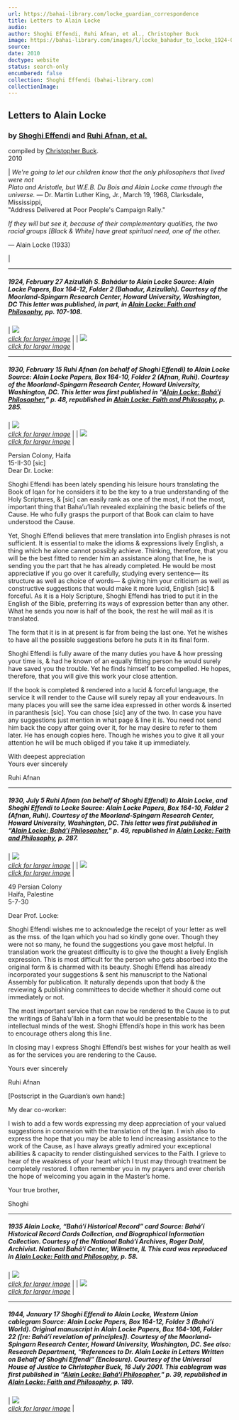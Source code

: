 ```yaml
---
url: https://bahai-library.com/locke_guardian_correspondence
title: Letters to Alain Locke
audio: 
author: Shoghi Effendi, Ruhi Afnan, et al., Christopher Buck
image: https://bahai-library.com/images/l/locke_bahadur_to_locke_1924-02-27_1_small.jpg
source: 
date: 2010
doctype: website
status: search-only
encumbered: false
collection: Shoghi Effendi (bahai-library.com)
collectionImage: 
---
```



## Letters to Alain Locke

### by [Shoghi Effendi](https://bahai-library.com/author/Shoghi+Effendi) and [Ruhi Afnan, et al.](https://bahai-library.com/author/Ruhi+Afnan,%20et%20al.)

compiled by [Christopher Buck](https://bahai-library.com/author/Christopher%20Buck).  
2010


| _We're going to let our children know that the only philosophers that lived were not_  
_Plato and Aristotle, but W.E.B. Du Bois and Alain Locke came through the universe._
— Dr. Martin Luther King, Jr., March 19, 1968, Clarksdale, Mississippi,  
"Address Delivered at Poor People's Campaign Rally."

_If they will but see it, because of their complementary qualities, the two_  
_racial groups \[Black & White\] have great spiritual need, one of the other._

— Alain Locke (1933)

 |

* * *

##### 1924, February 27 Azízulláh S. Bahádur to Alain Locke Source: Alain Locke Papers, Box 164-12, Folder 2 (Bahadur, Azizullah). Courtesy of the Moorland-Spingarn Research Center, Howard University, Washington, DC This letter was published, in part, in _[Alain Locke: Faith and Philosophy](http://bahai-library.com/buck_locke_faith_philosophy),_ pp. 107-108. 

| [![](https://bahai-library.com/images/l/locke_bahadur_to_locke_1924-02-27_1_small.jpg)  
_click for larger image_](https://bahai-library.com/images/l/locke_bahadur_to_locke_1924-02-27_1_big.jpg) |  | [![](https://bahai-library.com/images/l/locke_bahadur_to_locke_1924-02-27_2_small.jpg)  
_click for larger image_](https://bahai-library.com/images/l/locke_bahadur_to_locke_1924-02-27_2_big.jpg) |

  

* * *

##### 1930, February 15 Ruhi Afnan (on behalf of Shoghi Effendi) to Alain Locke Source: Alain Locke Papers, Box 164-10, Folder 2 (Afnan, Ruhi). Courtesy of the Moorland-Spingarn Research Center, Howard University, Washington, DC. This letter was first published in “[Alain Locke: Bahá'í Philosopher](http://bahai-library.com/buck_alain_locke_bsr)," p. 48, republished in _[Alain Locke: Faith and Philosophy](http://bahai-library.com/buck_locke_faith_philosophy),_ p. 285. 

| [![](https://bahai-library.com/images/l/locke_shoghieffendi_to_locke_1930-02-15_1_small.jpg)  
_click for larger image_](https://bahai-library.com/images/l/locke_shoghieffendi_to_locke_1930-02-15_1_big.jpg) |  | [![](https://bahai-library.com/images/l/locke_shoghieffendi_to_locke_1930-02-15_2_small.jpg)  
_click for larger image_](https://bahai-library.com/images/l/locke_shoghieffendi_to_locke_1930-02-15_2_big.jpg) |

  

Persian Colony, Haifa  
15-II-30 \[sic\]  
Dear Dr. Locke:  
  
Shoghi Effendi has been lately spending his leisure hours translating the Book of Iqan for he considers it to be the key to a true understanding of the Holy Scriptures, & \[sic\] can easily rank as one of the most, if not the most, important thing that Baha’u’llah revealed explaining the basic beliefs of the Cause. He who fully grasps the purport of that Book can claim to have understood the Cause.  
  
Yet, Shoghi Effendi believes that mere translation into English phrases is not sufficient. It is essential to make the idioms & expressions lively English, a thing which he alone cannot possibly achieve. Thinking, therefore, that you will be the best fitted to render him an assistance along that line, he is sending you the part that he has already completed. He would be most appreciative if you go over it carefully, studying every sentence— its structure as well as choice of words— & giving him your criticism as well as constructive suggestions that would make it more lucid, English \[sic\] & forceful. As it is a Holy Scripture, Shoghi Effendi has tried to put it in the English of the Bible, preferring its ways of expression better than any other. What he sends you now is half of the book, the rest he will mail as it is translated.  
  
The form that it is in at present is far from being the last one. Yet he wishes to have all the possible suggestions before he puts it in its final form.  
  
Shoghi Effendi is fully aware of the many duties you have & how pressing your time is, & had he known of an equally fitting person he would surely have saved you the trouble. Yet he finds himself to be compelled. He hopes, therefore, that you will give this work your close attention.  
  
If the book is completed & rendered into a lucid & forceful language, the service it will render to the Cause will surely repay all your endeavours. In many places you will see the same idea expressed in other words & inserted in paranthesis \[sic\]. You can chose \[sic\] any of the two. In case you have any suggestions just mention in what page & line it is. You need not send him back the copy after going over it, for he may desire to refer to them later. He has enough copies here. Though he wishes you to give it all your attention he will be much obliged if you take it up immediately.

With deepest appreciation  
Yours ever sincerely  
  
Ruhi Afnan

* * *

##### 1930, July 5 Ruhi Afnan (on behalf of Shoghi Effendi) to Alain Locke, and Shoghi Effendi to Locke Source: Alain Locke Papers, Box 164-10, Folder 2 (Afnan, Ruhi). Courtesy of the Moorland-Spingarn Research Center, Howard University, Washington, DC. This letter was first published in “[Alain Locke: Bahá'í Philosopher](http://bahai-library.com/buck_alain_locke_bsr)," p. 49, republished in _[Alain Locke: Faith and Philosophy](http://bahai-library.com/buck_locke_faith_philosophy),_ p. 287. 

| [![](https://bahai-library.com/images/l/locke_shoghieffendi_to_locke_1930-07-05_1_small.jpg)  
_click for larger image_](https://bahai-library.com/images/l/locke_shoghieffendi_to_locke_1930-07-05_1_big.jpg) |  | [![](https://bahai-library.com/images/l/locke_shoghieffendi_to_locke_1930-07-05_2_small.jpg)  
_click for larger image_](https://bahai-library.com/images/l/locke_shoghieffendi_to_locke_1930-07-05_2_big.jpg) |

  

49 Persian Colony  
Haifa, Palestine  
5-7-30  
  
Dear Prof. Locke:  
  
Shoghi Effendi wishes me to acknowledge the receipt of your letter as well as the mss. of the Iqan which you had so kindly gone over. Though they were not so many, he found the suggestions you gave most helpful. In translation work the greatest difficulty is to give the thought a lively English expression. This is most difficult for the person who gets absorbed into the original form & is charmed with its beauty. Shoghi Effendi has already incorporated your suggestions & sent his manuscript to the National Assembly for publication. It naturally depends upon that body & the reviewing & publishing committees to decide whether it should come out immediately or not.  
  
The most important service that can now be rendered to the Cause is to put the writings of Baha’u’llah in a form that would be presentable to the intellectual minds of the west. Shoghi Effendi’s hope in this work has been to encourage others along this line.  
  
In closing may I express Shoghi Effendi’s best wishes for your health as well as for the services you are rendering to the Cause.

Yours ever sincerely  
  
Ruhi Afnan

\[Postscript in the Guardian’s own hand:\]  
  
My dear co-worker:  
  
I wish to add a few words expressing my deep appreciation of your valued suggestions in connexion with the translation of the Iqan. I wish also to express the hope that you may be able to lend increasing assistance to the work of the Cause, as I have always greatly admired your exceptional abilities & capacity to render distinguished services to the Faith. I grieve to hear of the weakness of your heart which I trust may through treatment be completely restored. I often remember you in my prayers and ever cherish the hope of welcoming you again in the Master’s home.

Your true brother,  
  
Shoghi

* * *

##### 1935 Alain Locke, “Bahá’í Historical Record” card Source: Bahá’í Historical Record Cards Collection, and Biographical Information Collection. Courtesy of the National Bahá'í Archives, Roger Dahl, Archivist. National Bahá'í Center, Wilmette, IL This card was reproduced in _[Alain Locke: Faith and Philosophy](http://bahai-library.com/buck_locke_faith_philosophy),_ p. 58. 

| [![](https://bahai-library.com/images/l/locke_declaration_card_1935_1_small.jpg)  
_click for larger image_](https://bahai-library.com/images/l/locke_declaration_card_1935_1_big.jpg) |  | [![](https://bahai-library.com/images/l/locke_declaration_card_1935_2_small.jpg)  
_click for larger image_](https://bahai-library.com/images/l/locke_declaration_card_1935_2_big.jpg) |

  

* * *

##### 1944, January 17 Shoghi Effendi to Alain Locke, Western Union cablegram Source: Alain Locke Papers, Box 164-12, Folder 3 (Bahá’í World). Original manuscript in Alain Locke Papers, Box 164-106, Folder 22 (\[re: Bahá’í revelation of principles\]). Courtesy of the Moorland-Spingarn Research Center, Howard University, Washington, DC. See also: Research Department, “References to Dr. Alain Locke in Letters Written on Behalf of Shoghi Effendi” (Enclosure). Courtesy of the Universal House of Justice to Christopher Buck, 16 July 2001. This cablegram was first published in “[Alain Locke: Bahá'í Philosopher](http://bahai-library.com/buck_alain_locke_bsr)," p. 39, republished in _[Alain Locke: Faith and Philosophy](http://bahai-library.com/buck_locke_faith_philosophy),_ p. 189. 

| [![](https://bahai-library.com/images/l/locke_shoghieffendi_to_locke_1944-01-31_small.jpg)  
_click for larger image_](https://bahai-library.com/images/l/locke_shoghieffendi_to_locke_1944-01-31_big.jpg) |